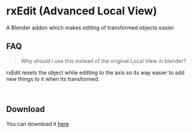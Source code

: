 # rxEdit (Advanced Local View)
 A Blender addon which makes editing of transformed objects easier.
&nbsp;
 ## FAQ

>  Why should i use this instead of the original Local View in blender?

rxEdit resets the object while editting to the axis so its way easier to add new things to it when its transformed.

 &nbsp;
## Download
 You can download it [here](https://github.com/rxc0/rxEdit/releases/latest/)
